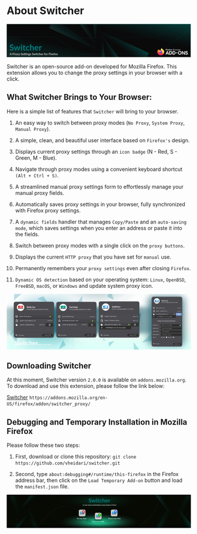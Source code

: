 # About Switcher
![SwitcherBanner](./switcher-images/switcher-github-banner.webp)

Switcher is an open-source add-on developed for Mozilla Firefox. This extension allows you to change the proxy settings in your browser with a click.


## What Switcher Brings to Your Browser: 
Here is a simple list of features that `Switcher` will bring to your browser.

1.   An easy way to switch between proxy modes (`No Proxy`, `System Proxy`, `Manual Proxy`).
2.   A simple, clean, and beautiful user interface based on `Firefox's` design.
3.   Displays current proxy settings through an `icon badge` (N - Red, S - Green, M - Blue).
4.   Navigate through proxy modes using a convenient keyboard shortcut `(Alt + Ctrl + S)`.
5.   A streamlined manual proxy settings form to effortlessly manage your manual proxy fields.
6.   Automatically saves proxy settings in your browser, fully synchronized with Firefox proxy settings.
7.   A `dynamic fields` handler that manages `Copy/Paste` and an `auto-saving mode`, which saves settings when you enter an address or paste it into the fields.
8.   Switch between proxy modes with a single click on the `proxy buttons`.
9.   Displays the current `HTTP proxy` that you have set for `manual` use.
10.   Permanently remembers your `proxy settings` even after closing `Firefox`.

11. `Dynamic OS detection` based on your operating system: `Linux`, `OpenBSD`, `FreeBSD`, `macOS`, or `Windows` and update system proxy icon.


![SwitcherBanner](./switcher-images/switcher-github-banner-three.webp)


## Downloading Switcher
At this moment, Switcher version `2.0.0` is available on `addons.mozilla.org`. To download and use this extension, please follow the link below:

[Switcher](https://addons.mozilla.org/en-US/firefox/addon/switcher_proxy/) `https://addons.mozilla.org/en-US/firefox/addon/switcher_proxy/`



## Debugging and Temporary Installation in Mozilla Firefox
Please follow these two steps:

1. First, download or clone this repository: `git clone https://github.com/vheidari/switcher.git`

2. Second, type `about:debugging#/runtime/this-firefox` in the Firefox address bar, then click on the `Load Temporary Add-on` button and load the `manifest.json` file.


![SwitcherBanner](./switcher-images/switcher-github-banner-two.webp)

